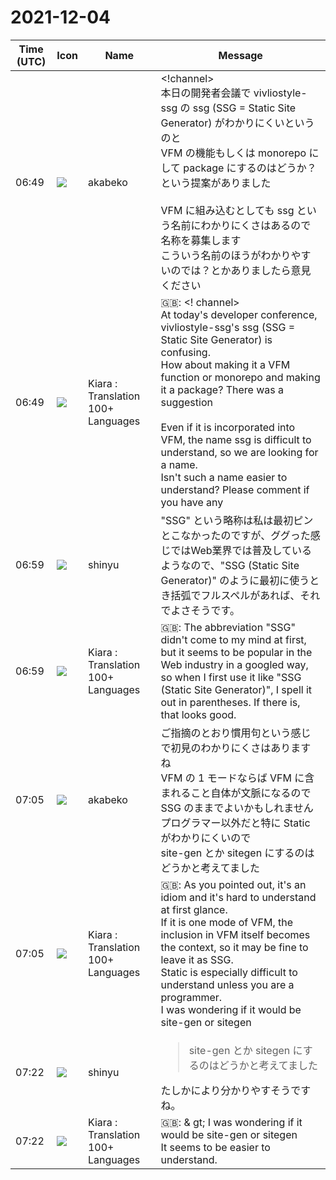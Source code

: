 # 2021-12-04

|Time (UTC)|Icon|Name|Message|
|---|---|---|---|
|06:49|![](https://avatars.slack-edge.com/2019-05-15/624511073651_25909952cd7a069ceed2_72.png)|akabeko|<!channel><br>本日の開発者会議で vivliostyle-ssg の ssg (SSG = Static Site Generator) がわかりにくいというのと<br>VFM の機能もしくは monorepo にして package にするのはどうか？という提案がありました<br><br>VFM に組み込むとしても ssg という名前にわかりにくさはあるので名称を募集します<br>こういう名前のほうがわかりやすいのでは？とかありましたら意見ください|
|06:49|![](https://avatars.slack-edge.com/2021-08-02/2324149410423_2aa7423c4133ecb9f168_72.png)|Kiara : Translation 100+ Languages|🇬🇧: &lt;! channel&gt;<br>At today's developer conference, vivliostyle-ssg's ssg (SSG = Static Site Generator) is confusing.<br>How about making it a VFM function or monorepo and making it a package? There was a suggestion<br><br>Even if it is incorporated into VFM, the name ssg is difficult to understand, so we are looking for a name.<br>Isn't such a name easier to understand? Please comment if you have any|
|06:59|![](https://avatars.slack-edge.com/2018-04-27/354445776386_e258f5ed5ba887b08668_72.jpg)|shinyu|"SSG" という略称は私は最初ピンとこなかったのですが、ググった感じではWeb業界では普及しているようなので、"SSG (Static Site Generator)" のように最初に使うとき括弧でフルスペルがあれば、それでよさそうです。|
|06:59|![](https://avatars.slack-edge.com/2021-08-02/2324149410423_2aa7423c4133ecb9f168_72.png)|Kiara : Translation 100+ Languages|🇬🇧: The abbreviation "SSG" didn't come to my mind at first, but it seems to be popular in the Web industry in a googled way, so when I first use it like "SSG (Static Site Generator)", I spell it out in parentheses. If there is, that looks good.|
|07:05|![](https://avatars.slack-edge.com/2019-05-15/624511073651_25909952cd7a069ceed2_72.png)|akabeko|ご指摘のとおり慣用句という感じで初見のわかりにくさはありますね<br>VFM の 1 モードならば VFM に含まれること自体が文脈になるので SSG のままでよいかもしれません<br>プログラマー以外だと特に Static がわかりにくいので<br>site-gen とか sitegen にするのはどうかと考えてました|
|07:05|![](https://avatars.slack-edge.com/2021-08-02/2324149410423_2aa7423c4133ecb9f168_72.png)|Kiara : Translation 100+ Languages|🇬🇧: As you pointed out, it's an idiom and it's hard to understand at first glance.<br>If it is one mode of VFM, the inclusion in VFM itself becomes the context, so it may be fine to leave it as SSG.<br>Static is especially difficult to understand unless you are a programmer.<br>I was wondering if it would be site-gen or sitegen|
|07:22|![](https://avatars.slack-edge.com/2018-04-27/354445776386_e258f5ed5ba887b08668_72.jpg)|shinyu|<blockquote>site-gen とか sitegen にするのはどうかと考えてました</blockquote>たしかにより分かりやすそうですね。|
|07:22|![](https://avatars.slack-edge.com/2021-08-02/2324149410423_2aa7423c4133ecb9f168_72.png)|Kiara : Translation 100+ Languages|🇬🇧: &amp; gt; I was wondering if it would be site-gen or sitegen<br>It seems to be easier to understand.|
